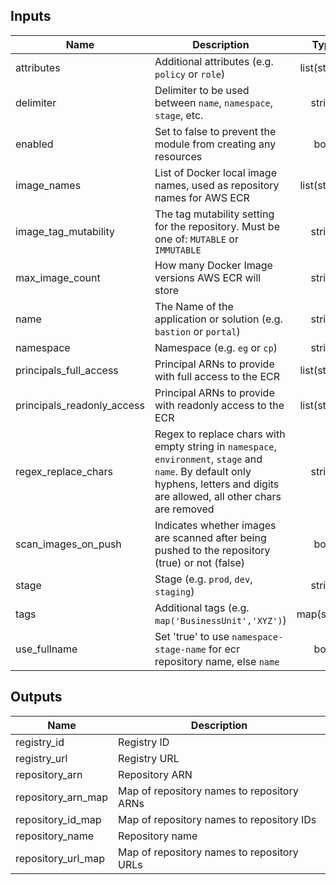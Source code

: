 ## Inputs

| Name | Description | Type | Default | Required |
|------|-------------|:----:|:-----:|:-----:|
| attributes | Additional attributes (e.g. `policy` or `role`) | list(string) | `<list>` | no |
| delimiter | Delimiter to be used between `name`, `namespace`, `stage`, etc. | string | `-` | no |
| enabled | Set to false to prevent the module from creating any resources | bool | `true` | no |
| image_names | List of Docker local image names, used as repository names for AWS ECR | list(string) | `<list>` | no |
| image_tag_mutability | The tag mutability setting for the repository. Must be one of: `MUTABLE` or `IMMUTABLE` | string | `MUTABLE` | no |
| max_image_count | How many Docker Image versions AWS ECR will store | string | `500` | no |
| name | The Name of the application or solution  (e.g. `bastion` or `portal`) | string | - | yes |
| namespace | Namespace (e.g. `eg` or `cp`) | string | `` | no |
| principals_full_access | Principal ARNs to provide with full access to the ECR | list(string) | `<list>` | no |
| principals_readonly_access | Principal ARNs to provide with readonly access to the ECR | list(string) | `<list>` | no |
| regex_replace_chars | Regex to replace chars with empty string in `namespace`, `environment`, `stage` and `name`. By default only hyphens, letters and digits are allowed, all other chars are removed | string | `/[^a-zA-Z0-9-]/` | no |
| scan_images_on_push | Indicates whether images are scanned after being pushed to the repository (true) or not (false) | bool | `false` | no |
| stage | Stage (e.g. `prod`, `dev`, `staging`) | string | `` | no |
| tags | Additional tags (e.g. `map('BusinessUnit','XYZ')`) | map(string) | `<map>` | no |
| use_fullname | Set 'true' to use `namespace-stage-name` for ecr repository name, else `name` | bool | `true` | no |

## Outputs

| Name | Description |
|------|-------------|
| registry_id | Registry ID |
| registry_url | Registry URL |
| repository_arn | Repository ARN |
| repository_arn_map | Map of repository names to repository ARNs |
| repository_id_map | Map of repository names to repository IDs |
| repository_name | Repository name |
| repository_url_map | Map of repository names to repository URLs |

